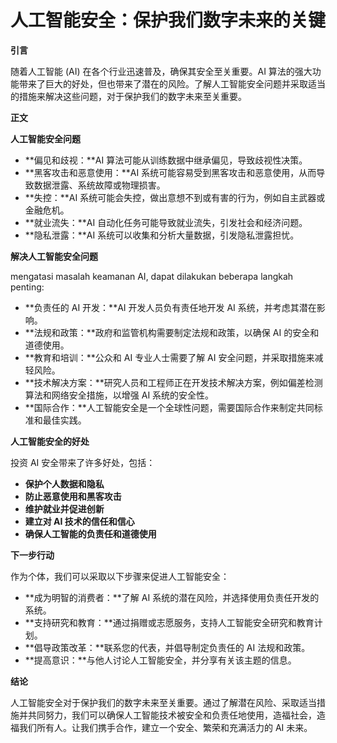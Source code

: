 # 人工智能安全：保护我们数字未来的关键

**引言**

随着人工智能 (AI) 在各个行业迅速普及，确保其安全至关重要。AI 算法的强大功能带来了巨大的好处，但也带来了潜在的风险。了解人工智能安全问题并采取适当的措施来解决这些问题，对于保护我们的数字未来至关重要。

**正文**

**人工智能安全问题**

* **偏见和歧视：**AI 算法可能从训练数据中继承偏见，导致歧视性决策。
* **黑客攻击和恶意使用：**AI 系统可能容易受到黑客攻击和恶意使用，从而导致数据泄露、系统故障或物理损害。
* **失控：**AI 系统可能会失控，做出意想不到或有害的行为，例如自主武器或金融危机。
* **就业流失：**AI 自动化任务可能导致就业流失，引发社会和经济问题。
* **隐私泄露：**AI 系统可以收集和分析大量数据，引发隐私泄露担忧。

**解决人工智能安全问题**

 mengatasi masalah keamanan AI, dapat dilakukan beberapa langkah penting:

* **负责任的 AI 开发：**AI 开发人员负有责任地开发 AI 系统，并考虑其潜在影响。
* **法规和政策：**政府和监管机构需要制定法规和政策，以确保 AI 的安全和道德使用。
* **教育和培训：**公众和 AI 专业人士需要了解 AI 安全问题，并采取措施来减轻风险。
* **技术解决方案：**研究人员和工程师正在开发技术解决方案，例如偏差检测算法和网络安全措施，以增强 AI 系统的安全性。
* **国际合作：**人工智能安全是一个全球性问题，需要国际合作来制定共同标准和最佳实践。

**人工智能安全的好处**

投资 AI 安全带来了许多好处，包括：

* **保护个人数据和隐私**
* **防止恶意使用和黑客攻击**
* **维护就业并促进创新**
* **建立对 AI 技术的信任和信心**
* **确保人工智能的负责任和道德使用**

**下一步行动**

作为个体，我们可以采取以下步骤来促进人工智能安全：

* **成为明智的消费者：**了解 AI 系统的潜在风险，并选择使用负责任开发的系统。
* **支持研究和教育：**通过捐赠或志愿服务，支持人工智能安全研究和教育计划。
* **倡导政策改革：**联系您的代表，并倡导制定负责任的 AI 法规和政策。
* **提高意识：**与他人讨论人工智能安全，并分享有关该主题的信息。

**结论**

人工智能安全对于保护我们的数字未来至关重要。通过了解潜在风险、采取适当措施并共同努力，我们可以确保人工智能技术被安全和负责任地使用，造福社会，造福我们所有人。让我们携手合作，建立一个安全、繁荣和充满活力的 AI 未来。
